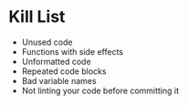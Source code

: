 Kill List
=========
* Unused code
* Functions with side effects
* Unformatted code
* Repeated code blocks
* Bad variable names
* Not linting your code before committing it
